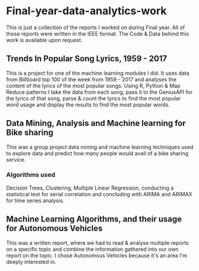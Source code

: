 # Final-year-data-analytics-work
This is just a collection of the reports I worked on during Final year. All of these reports were written in the IEEE format. 
The Code & Data behind this work is available upon request.

## Trends In Popular Song Lyrics, 1959 - 2017
This is a project for one of the machine learning modules I did. It uses data from Billboard top 100 of the week from 1959 - 2017 and analyses the content of the lyrics of the most popular songs. Using R, Python & Map Reduce patterns I take the data from each song, pass it to the GeniusAPI for the lyrics of that song, parse & count the lyrics to find the most popular word usage and display the results to find the most popular words.

## Data Mining, Analysis and Machine learning for Bike sharing
This was a group project data mining and machine learning techniques used to explore data and predict how many people would avail of a bike sharing service.

### Algorithms used
Decision Trees, Clustering, Multiple Linear Regression, conducting a statistical test for serial correlation and concluding with ARIMA and ARIMAX for time series analysis.

## Machine Learning Algorithms, and their usage for Autonomous Vehicles
This was a written report, where we had to read & analyse multiple reports on a specific topic and combine the information gathered into our own report on the topic. I chose Autonomous Vehicles because it's an area I'm deeply interested in. 


